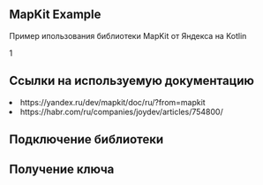 <!-- ABOUT -->
## MapKit Example

Пример ипользования библиотеки MapKit от Яндекса на Kotlin

1

## Ссылки на используемую документацию
</li>
    <li>https://yandex.ru/dev/mapkit/doc/ru/?from=mapkit</li>
    <li>https://habr.com/ru/companies/joydev/articles/754800/</li>



## Подключение библиотеки

## Получение ключа
